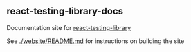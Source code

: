 react-testing-library-docs
--------------------------

Documentation site for [react-testing-library](https://github.com/kentcdods/react-testing-library)

See [./website/README.md](./website/README.md) for instructions on building the site